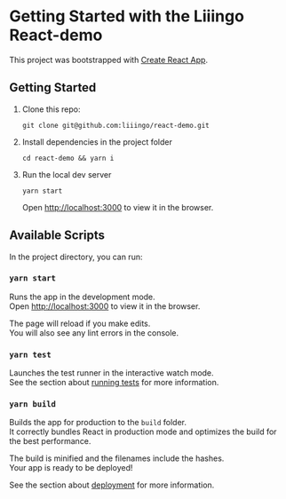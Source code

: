 # Getting Started with the Liiingo React-demo

This project was bootstrapped with [Create React App](https://github.com/facebook/create-react-app).

## Getting Started

1.  Clone this repo:

        git clone git@github.com:liiingo/react-demo.git

2.  Install dependencies in the project folder

        cd react-demo && yarn i

3.  Run the local dev server

        yarn start

    Open [http://localhost:3000](http://localhost:3000) to view it in the browser.

## Available Scripts

In the project directory, you can run:

### `yarn start`

Runs the app in the development mode.\
Open [http://localhost:3000](http://localhost:3000) to view it in the browser.

The page will reload if you make edits.\
You will also see any lint errors in the console.

### `yarn test`

Launches the test runner in the interactive watch mode.\
See the section about [running tests](https://facebook.github.io/create-react-app/docs/running-tests) for more information.

### `yarn build`

Builds the app for production to the `build` folder.\
It correctly bundles React in production mode and optimizes the build for the best performance.

The build is minified and the filenames include the hashes.\
Your app is ready to be deployed!

See the section about [deployment](https://facebook.github.io/create-react-app/docs/deployment) for more information.
